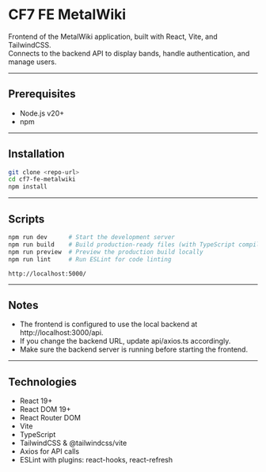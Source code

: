 # CF7 FE MetalWiki

Frontend of the MetalWiki application, built with React, Vite, and TailwindCSS.  
Connects to the backend API to display bands, handle authentication, and manage users.

---

## Prerequisites

- Node.js v20+  
- npm

---

## Installation

```bash
git clone <repo-url>
cd cf7-fe-metalwiki
npm install
```

---

## Scripts
```bash
npm run dev      # Start the development server
npm run build    # Build production-ready files (with TypeScript compilation)
npm run preview  # Preview the production build locally
npm run lint     # Run ESLint for code linting
```

```
http://localhost:5000/
```

---

## Notes

- The frontend is configured to use the local backend at http://localhost:3000/api.
- If you change the backend URL, update api/axios.ts accordingly.
- Make sure the backend server is running before starting the frontend.

---

## Technologies
- React 19+
- React DOM 19+
- React Router DOM
- Vite
- TypeScript
- TailwindCSS & @tailwindcss/vite
- Axios for API calls
- ESLint with plugins: react-hooks, react-refresh
